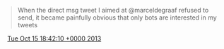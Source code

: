 > When the direct msg tweet I aimed at @marceldegraaf refused to send, it became painfully obvious that only bots are interested in my tweets

<img src="../../media/tweet.ico" width="12" /> [Tue Oct 15 18:42:10 +0000 2013](https://twitter.com/DromerDenker/status/390185849641783296)